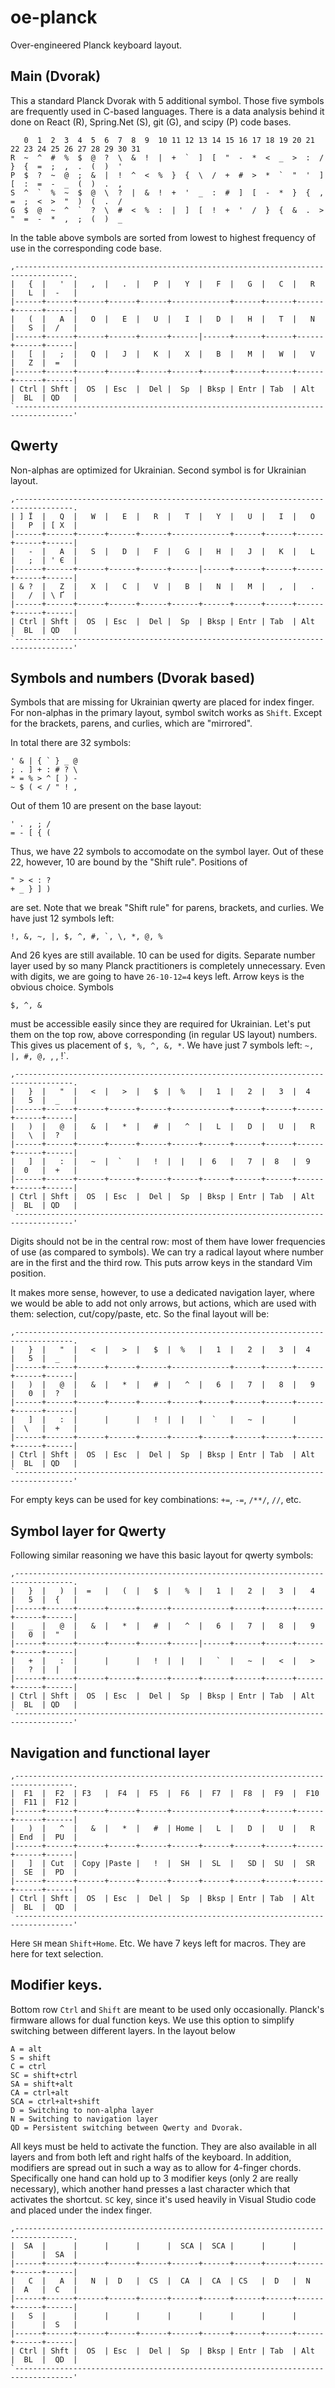 # oe-planck
Over-engineered Planck keyboard layout.

## Main (Dvorak)  
This a standard Planck Dvorak with 5 additional symbol. 
Those five symbols are frequently used in C-based languages. 
There is a data analysis behind it done on React (R), Spring.Net (S), git (G), and scipy (P) code bases.
```
   0  1  2  3  4  5  6  7  8  9  10 11 12 13 14 15 16 17 18 19 20 21 22 23 24 25 26 27 28 29 30 31
R  ~  ^  #  %  $  @  ?  \  &  !  |  +  `  ]  [  "  -  *  <  _  >  :  /  }  {  =  ;  ,  .  (  )  ' 
P  $  ?  ~  @  ;  &  |  !  ^  <  %  }  {  \  /  +  #  >  *  `  "  '  ]  [  :  =  -  _  (  )  .  , 
S  ^  `  %  ~  $  @  \  ?  |  &  !  +  '  _  :  #  ]  [  -  *  }  {  ,  =  ;  <  >  "  )  (  .  / 
G  $  @  ~  ^  `  ?  \  #  <  %  :  |  ]  [  !  +  '  /  }  {  &  .  >  "  =  -  *  ,  ;  (  )  _ 
```
In the table above symbols are sorted from lowest to highest frequency of use in the corresponding code base.  

```
,-----------------------------------------------------------------------------------.
|   {  |   '  |   ,  |   .  |   P  |   Y  |   F  |   G  |   C  |   R  |   L  |  -   |
|------+------+------+------+------+-------------+------+------+------+------+------|
|   (  |   A  |   O  |   E  |   U  |   I  |   D  |   H  |   T  |   N  |   S  |  /   |
|------+------+------+------+------+------|------+------+------+------+------+------|
|   [  |   ;  |   Q  |   J  |   K  |   X  |   B  |   M  |   W  |   V  |   Z  |  =   |
|------+------+------+------+------+------+------+------+------+------+------+------|
| Ctrl | Shft |  OS  | Esc  |  Del |  Sp  | Bksp | Entr | Tab  | Alt  |  BL  | QD   |
`-----------------------------------------------------------------------------------'
```

## Qwerty 
Non-alphas are optimized for Ukrainian. Second symbol is for Ukrainian layout. 
```
,-----------------------------------------------------------------------------------.
| ] Ї  |   Q  |   W  |   E  |   R  |   T  |   Y  |   U  |   I  |   O  |   P  | [ Х  |
|------+------+------+------+------+-------------+------+------+------+------+------|
|   -  |   A  |   S  |   D  |   F  |   G  |   H  |   J  |   K  |   L  |   ;  | ' Є  |
|------+------+------+------+------+------|------+------+------+------+------+------|
| & ?  |   Z  |   X  |   C  |   V  |   B  |   N  |   M  |   ,  |   .  |   /  | \ Ґ  |
|------+------+------+------+------+------+------+------+------+------+------+------|
| Ctrl | Shft |  OS  | Esc  |  Del |  Sp  | Bksp | Entr | Tab  | Alt  |  BL  | QD   |
`-----------------------------------------------------------------------------------'
```

## Symbols and numbers (Dvorak based)
Symbols that are missing for Ukrainian qwerty are placed for index finger.
For non-alphas in the primary layout, symbol switch works as `Shift`. 
Except for the brackets, parens, and curlies, which 
are "mirrored". 

In total there are 32 symbols: 
```
' & | { ` } _ @ 
; . ] + : # ? \ 
* = % > ^ [ ) - 
~ $ ( < / " ! ,
```
Out of them 10 are present on the base layout:
```
' . , ; / 
= - [ { (
```
Thus, we have 22 symbols to accomodate on the symbol layer. 
Out of these 22, however, 10 are bound by the "Shift rule". Positions of 
```
" > < : ?
+ _ } ] ) 
```
are set. Note that we break "Shift rule" for parens, brackets, and curlies. We have just 12 symbols left:
```
!, &, ~, |, $, ^, #, `, \, *, @, %
```
And 26 kyes are still available. 10 can be used for digits. 
Separate number layer used by so many Planck practitioners is completely unnecessary. 
Even with digits, we are going to have `26-10-12=4` keys left. Arrow keys is the obvious choice. 
Symbols 
```
$, ^, &
```
must be accessible easily since they are required for Ukrainian. Let's put them on the top row, 
above corresponding (in regular US layout) numbers. This gives us placement of `$, %, ^, &, *`.
We have just 7 symbols left: `~, |, #, @, `, \, !`.
```
,-----------------------------------------------------------------------------------.
|   }  |   "  |   <  |   >  |   $  |  %   |   1  |   2  |   3  |  4   |   5  |  _   |
|------+------+------+------+------+-------------+------+------+------+------+------|
|   )  |   @  |   &  |   *  |   #  |   ^  |   L  |   D  |   U  |   R  |   \  |  ?   |
|------+------+------+------+------+------+------+------+------+------+------+------|
|   ]  |   :  |   ~  |  `   |   !  |  |   |  6   |   7  |  8   |  9   |  0   |  +   |
|------+------+------+------+------+------+------+------+------+------+------+------|
| Ctrl | Shft |  OS  | Esc  |  Del |  Sp  | Bksp | Entr | Tab  | Alt  |  BL  | QD   |
`-----------------------------------------------------------------------------------'
 ```
Digits should not be in the central row: most of them have lower frequencies of use (as compared to symbols).
We can try a radical layout where number are in the first and the third row. 
This puts arrow keys in the standard Vim position.

It makes more sense, however, to use a dedicated navigation layer, where we would be 
able to add not only arrows, but actions, which are used with them: selection, cut/copy/paste, etc. 
So the final layout will be:
```
,-----------------------------------------------------------------------------------.
|   }  |   "  |   <  |   >  |   $  |  %   |   1  |   2  |   3  |  4   |   5  |  _   |
|------+------+------+------+------+-------------+------+------+------+------+------|
|   )  |   @  |   &  |   *  |   #  |   ^  |   6  |   7  |   8  |   9  |   0  |  ?   |
|------+------+------+------+------+------+------+------+------+------+------+------|
|   ]  |   :  |      |      |   !  |  |   |  `   |   ~  |      |      |  \   |  +   |
|------+------+------+------+------+------+------+------+------+------+------+------|
| Ctrl | Shft |  OS  | Esc  |  Del |  Sp  | Bksp | Entr | Tab  | Alt  |  BL  | QD   |
`-----------------------------------------------------------------------------------'
 ```
For empty keys can be used for key combinations: `+=`, `-=`, `/**/`, `//`, etc.

## Symbol layer for Qwerty
Following similar reasoning we have this basic layout for qwerty symbols:

```
,-----------------------------------------------------------------------------------.
|   }  |   )  |  =   |   (  |   $  |   %  |   1  |   2  |   3  |   4  |   5  |  {   |
|------+------+------+------+------+-------------+------+------+------+------+------|
|   _  |   @  |   &  |   *  |   #  |   ^  |   6  |   7  |   8  |   9  |   0  |  "   |
|------+------+------+------+------+------|------+------+------+------+------+------|
|   +  |   :  |      |      |   !  |  |   |   `  |   ~  |   <  |   >  |   ?  |  |   |
|------+------+------+------+------+------+------+------+------+------+------+------|
| Ctrl | Shft |  OS  | Esc  |  Del |  Sp  | Bksp | Entr | Tab  | Alt  |  BL  | QD   |
`-----------------------------------------------------------------------------------'
```


## Navigation and functional layer
```
,-----------------------------------------------------------------------------------.
|  F1  |  F2  | F3   |  F4  |  F5  |  F6  |  F7  |  F8  |  F9  |  F10 |  F11 |  F12 |
|------+------+------+------+------+-------------+------+------+------+------+------|
|   )  |   ^  |   &  |   *  |   #  | Home |   L  |   D  |   U  |   R  | End  |  PU  |
|------+------+------+------+------+------+------+------+------+------+------+------|
|   ]  | Cut  | Copy |Paste |   !  |  SH  |  SL  |   SD |  SU  |  SR  |  SE  |  PD  |
|------+------+------+------+------+------+------+------+------+------+------+------|
| Ctrl | Shft |  OS  | Esc  |  Del |  Sp  | Bksp | Entr | Tab  | Alt  |  BL  |  QD  |
`-----------------------------------------------------------------------------------'
 ```
Here `SH` mean `Shift+Home`. Etc. We have 7 keys left for macros. They are here for text selection.

## Modifier keys. 
Bottom row `Ctrl` and `Shift` are meant to be used only occasionally. Planck's firmware allows for dual function keys. 
We use this option to simplify switching between different layers. In the layout below 
```
A = alt
S = shift
C = ctrl
SC = shift+ctrl
SA = shift+alt
CA = ctrl+alt
SCA = ctrl+alt+shift
D = Switching to non-alpha layer
N = Switching to navigation layer
QD = Persistent switching between Qwerty and Dvorak.
```
All keys must be held to activate the function. They are also available in all layers and from both left and right 
halfs of the keyboard. In addition, modifiers are spread out in such a way as to allow for 4-finger chords. Specifically 
one hand can hold up to 3 modifier keys (only 2 are really necessary), which another hand presses a last character which 
that activates the shortcut. `SC` key, since it's used heavily in Visual Studio code and placed under the index finger. 
```
,-----------------------------------------------------------------------------------.
|  SA  |      |      |      |      |  SCA |  SCA |      |      |      |      |  SA  |
|------+------+------+------+------+------+------+------+------+------+------+------|
|   C  |   A  |   N  |  D   |  CS  |  CA  |  CA  | CS   |  D   |  N   |  A   |  C   |
|------+------+------+------+------+------+------+------+------+------+------+------|
|   S  |      |      |      |      |      |      |      |      |      |      |  S   |
|------+------+------+------+------+------+------+------+------+------+------+------|
| Ctrl | Shft |  OS  | Esc  |  Del |  Sp  | Bksp | Entr | Tab  | Alt  |  BL  |  QD  |
`-----------------------------------------------------------------------------------'
```